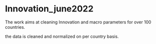 # Innovation_june2022

The work aims at cleaning Innovation and macro parameters for over 100 countries. 

the data is cleaned and normalized on per country basis.

